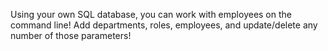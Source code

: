 Using your own SQL database, you can work with employees on the command line!
Add departments, roles, employees, and update/delete any number of those parameters!
